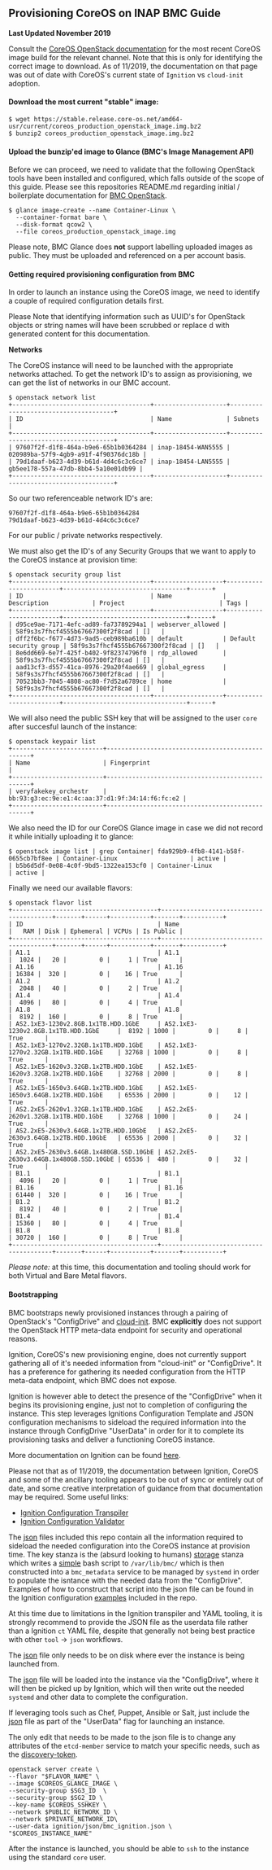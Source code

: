 ## Provisioning CoreOS on INAP BMC Guide

**Last Updated November 2019**

Consult the [CoreOS OpenStack documentation](https://coreos.com/os/docs/latest/booting-on-openstack.html) for the most recent CoreOS image build for the relevant channel. 
Note that this is only for identifying the correct image to download. 
As of 11/2019, the documentation on that page was out of date with CoreOS's current state of `Ignition` vs `cloud-init` adoption.

#### Download the most current "stable" image:
```
$ wget https://stable.release.core-os.net/amd64-usr/current/coreos_production_openstack_image.img.bz2
$ bunzip2 coreos_production_openstack_image.img.bz2
```

#### Upload the bunzip'ed image to Glance (BMC's Image Management API)

Before we can proceed, we need to validate that the following OpenStack tools have been installed and configured, which falls outside of the scope of this guide. Please see this repositories README.md regarding initial / boilerplate documentation for [BMC OpenStack](../README.md).

```
$ glance image-create --name Container-Linux \
  --container-format bare \
  --disk-format qcow2 \
  --file coreos_production_openstack_image.img
```

Please note, BMC Glance does **not** support labelling uploaded images as public. They must be uploaded and referenced on a per account basis.

#### Getting required provisioning configuration from BMC

In order to launch an instance using the CoreOS image, we need to identify a couple of required configuration details first.

Please Note that identifying information such as
 UUID's for OpenStack objects or string names will have been scrubbed or replace
d with generated content for this documentation.

**Networks**

The CoreOS instance will need to be launched with the appropriate networks attached. To get the network ID's to assign as provisioning, we can get the list of networks in our BMC account.

```
$ openstack network list
+--------------------------------------+--------------------+--------------------------------------+
| ID                                   | Name               | Subnets                              |
+--------------------------------------+--------------------+--------------------------------------+
| 97607f2f-d1f8-464a-b9e6-65b1b0364284 | inap-18454-WAN5555 | 020989ba-57f9-4gb9-a91f-4f90376dc18b |
| 79d1daaf-b623-4d39-b61d-4d4c6c3c6ce7 | inap-18454-LAN5555 | gb5ee178-557a-47db-8bb4-5a10e01db99 |
+--------------------------------------+--------------------+--------------------------------------+
```

So our two referenceable network ID's are:
```
97607f2f-d1f8-464a-b9e6-65b1b0364284
79d1daaf-b623-4d39-b61d-4d4c6c3c6ce7
```
For our public / private networks respectively.

We must also get the ID's of any Security Groups that we want to apply to the CoreOS instance at provision time:

```
$ openstack security group list
+--------------------------------------+-------------------+------------------------+----------------------------------+------+
| ID                                   | Name              | Description            | Project                          | Tags |
+--------------------------------------+-------------------+------------------------+----------------------------------+------+
| d95ce9ae-7171-4efc-ad89-fa73789294a1 | webserver_allowed |                        | 58f9s3s7fhcf4555b67667300f2f8cad | []   |
| dff2f6bc-f677-4d73-9ad5-ceb989ba610b | default           | Default security group | 58f9s3s7fhcf4555b67667300f2f8cad | []   |
| 8e6dd669-6e7f-425f-b402-9f82374796f0 | rdp_allowed       |                        | 58f9s3s7fhcf4555b67667300f2f8cad | []   |
| aad13cf3-d557-41ca-8976-29a20f4ae669 | global_egress     |                        | 58f9s3s7fhcf4555b67667300f2f8cad | []   |
| 70523bb3-7045-4808-ac80-f7d52a6789ce | home              |                        | 58f9s3s7fhcf4555b67667300f2f8cad | []   |
+--------------------------------------+-------------------+------------------------+----------------------------------+------+
```

We will also need the public SSH key that will be assigned to the user `core` after succesful launch of the instance:

```
$ openstack keypair list
+-------------------------+-------------------------------------------------+
| Name                    | Fingerprint                                     |
+-------------------------+-------------------------------------------------+
| veryfakekey_orchestr    | bb:93:g3:ec:9e:e1:4c:aa:37:d1:9f:34:14:f6:fc:e2 |
+-------------------------+-------------------------------------------------+
```

We also need the ID for our CoreOS Glance image in case we did not record it while initially uploading it to glance:

```
$ openstack image list | grep Container| fda929b9-4fb8-4141-b58f-0655cb7bf8ee | Container-Linux                    | active |
| b5b6d5df-0e08-4c0f-9bd5-1322ea153cf0 | Container-Linux                    | active |
```

Finally we need our available flavors:

```
$ openstack flavor list
+----------------------------------------+----------------------------------------+-------+------+-----------+-------+-----------+
| ID                                     | Name                                   |   RAM | Disk | Ephemeral | VCPUs | Is Public |
+----------------------------------------+----------------------------------------+-------+------+-----------+-------+-----------+
| A1.1                                   | A1.1                                   |  1024 |   20 |         0 |     1 | True      |
| A1.16                                  | A1.16                                  | 16384 |  320 |         0 |    16 | True      |
| A1.2                                   | A1.2                                   |  2048 |   40 |         0 |     2 | True      |
| A1.4                                   | A1.4                                   |  4096 |   80 |         0 |     4 | True      |
| A1.8                                   | A1.8                                   |  8192 |  160 |         0 |     8 | True      |
| AS2.1xE3-1230v2.8GB.1x1TB.HDD.1GbE     | AS2.1xE3-1230v2.8GB.1x1TB.HDD.1GbE     |  8192 | 1000 |         0 |     8 | True      |
| AS2.1xE3-1270v2.32GB.1x1TB.HDD.1GbE    | AS2.1xE3-1270v2.32GB.1x1TB.HDD.1GbE    | 32768 | 1000 |         0 |     8 | True      |
| AS2.1xE5-1620v3.32GB.1x2TB.HDD.1GbE    | AS2.1xE5-1620v3.32GB.1x2TB.HDD.1GbE    | 32768 | 2000 |         0 |     8 | True      |
| AS2.1xE5-1650v3.64GB.1x2TB.HDD.1GbE    | AS2.1xE5-1650v3.64GB.1x2TB.HDD.1GbE    | 65536 | 2000 |         0 |    12 | True      |
| AS2.2xE5-2620v1.32GB.1x1TB.HDD.1GbE    | AS2.2xE5-2620v1.32GB.1x1TB.HDD.1GbE    | 32768 | 1000 |         0 |    24 | True      |
| AS2.2xE5-2630v3.64GB.1x2TB.HDD.10GbE   | AS2.2xE5-2630v3.64GB.1x2TB.HDD.10GbE   | 65536 | 2000 |         0 |    32 | True      |
| AS2.2xE5-2630v3.64GB.1x480GB.SSD.10GbE | AS2.2xE5-2630v3.64GB.1x480GB.SSD.10GbE | 65536 |  480 |         0 |    32 | True      |
| B1.1                                   | B1.1                                   |  4096 |   20 |         0 |     1 | True      |
| B1.16                                  | B1.16                                  | 61440 |  320 |         0 |    16 | True      |
| B1.2                                   | B1.2                                   |  8192 |   40 |         0 |     2 | True      |
| B1.4                                   | B1.4                                   | 15360 |   80 |         0 |     4 | True      |
| B1.8                                   | B1.8                                   | 30720 |  160 |         0 |     8 | True      |
+----------------------------------------+----------------------------------------+-------+------+-----------+-------+-----------+
```

*Please note:* at this time, this documentation and tooling should work for both Virtual and Bare Metal flavors.


#### Bootstrapping 

BMC bootstraps newly provisioned instances through a pairing of OpenStack's "ConfigDrive" and [cloud-init](https://cloudinit.readthedocs.io/en/latest/). BMC **explicitly** does not support the OpenStack HTTP meta-data endpoint for security and operational reasons.

Ignition, CoreOS's new provisioning engine, does not currently support gathering all of it's needed information from "cloud-init" or "ConfigDrive". It has a preference for gathering its needed configuration from the HTTP meta-data endpoint, which BMC does not expose.

Ignition is however able to detect the presence of the "ConfigDrive" when it begins its provisioning engine, just not to completion of configuring the instance. This step leverages Ignitions Configuration Template and JSON configuration mechanisms to sideload the required information into the instance through ConfigDrive "UserData" in order for it to complete its provisioning tasks and deliver a functioning CoreOS instance.

More documentation on Ignition can be found [here](https://coreos.com/ignition/docs/latest/). 

Please not that as of 11/2019, the documentation between Ignition, CoreOS and some of the ancillary tooling appears to be out of sync or entirely out of date, and some creative interpretation of guidance from that documentation may be required. Some useful links:

* [Ignition Configuration Transpiler](https://coreos.com/os/docs/latest/overview-of-ct.html)
* [Ignition Configuration Validator](https://coreos.com/validate/)

The [json](ignition/json/) files included this repo contain all the information required to sideload the needed configuration into the CoreOS instance at provision time. The key stanza is the (absurd looking to humans) [storage](https://github.com/dlotterman/inap_demo_platform/blob/16a664aa27a57af684adc9177bfee66d561fe39c/coreos/ignition/json/bmc_ignition.json#L23P) stanza which writes a [simple](scripts/) bash script to `/var/lib/bmc/` which is then constructed into a `bmc_metadata` service to be managed by `systemd` in order to populate the isntance with the needed data from the "ConfigDrive". Examples of how to construct that script into the json file can be found in the Ignition configuration [examples](ignition/ct/) included in the repo.

At this time due to limitations in the Ignition transpiler and YAML tooling, it is strongly recommend to provide the JSON file as the userdata file rather than a Ignition `ct` YAML file, despite that generally not being best practice with other `tool` -> `json` workflows.

The [json](ignition/json/bmc_ignition.json) file only needs to be on disk where ever the instance is being launched from. 

The [json](ignition/json/bmc_ignition.json) file will be loaded into the instance via the "ConfigDrive", where it will then be picked up by Ignition, which will then write out the needed `systemd` and other data to complete the configuration.

If leveraging tools such as Chef, Puppet, Ansible or Salt, just include the [json](ignition/json/bmc_ignition.json) file as part of the "UserData" flag for launching an instance.

The only edit that needs to be made to the json file is to change any attributes of the `etcd-member` service to match your specific needs, such as the [discovery-token](https://github.com/dlotterman/inap_demo_platform/blob/16a664aa27a57af684adc9177bfee66d561fe39c/coreos/ignition/json/bmc_ignition.json#L32).

```
openstack server create \
--flavor "$FLAVOR_NAME" \
--image $COREOS_GLANCE_IMAGE \
--security-group $SG3_ID  \
--security-group $SG2_ID \
--key-name $COREOS_SSHKEY \
--network $PUBLIC_NETWORK_ID \
--network $PRIVATE_NETWORK_ID\
--user-data ignition/json/bmc_ignition.json \
"$COREOS_INSTANCE_NAME"
```

After the instance is launched, you should be able to `ssh` to the instance using the standard `core` user.
